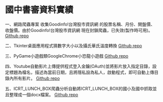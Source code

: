 # 國中書審資料實績

一、網路爬蟲專案
收集Goodinfo!台灣股市資訊網 的股票名稱、月份、開盤價、收盤價。由於Goodinfo!台灣股市資訊網 現在封鎖爬蟲，已失效(製作時可用)。
[Github repo](https://github.com/Roy5590TW/web-crawler-stock)

二、Tkinter桌面應用程式猜數字大小以及攝氏華氏溫度轉換
[Github repo](https://github.com/Roy5590TW/tkinter-python-app)

三、PyGame小遊戲類GoogleChrome小恐龍小遊戲
[Github repo](https://github.com/Roy5590TW/Pygame-for-dino)

四、Youtube自動影片上傳提供程式登入金鑰(OAuth)並將影片放入指定目錄，設定標題為檔名，描述為當前日期，且將隱私設為私人，啟動程式，即可自動上傳目錄內所有影片。
[Github repo](https://github.com/Roy5590TW/yt-auto-uploader)

五、ICRT_LUNCH_BOX爬蟲分析自動將ICRT_LUNCH_BOX的國小及國中抓取並且整理成一個docx檔案。
[Github repo](https://github.com/Roy5590TW/icrt-lunch-box-python)
